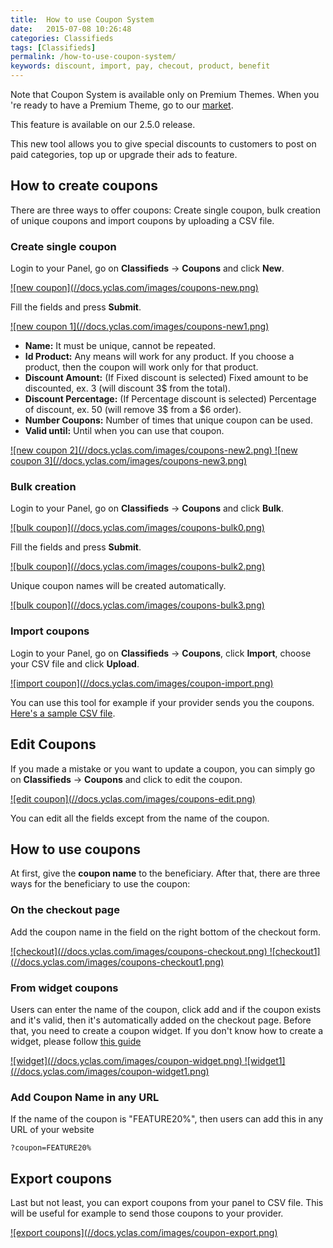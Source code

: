 ```yaml
---
title:  How to use Coupon System
date:   2015-07-08 10:26:48
categories: Classifieds
tags: [Classifieds]
permalink: /how-to-use-coupon-system/
keywords: discount, import, pay, checout, product, benefit
---
```

Note that Coupon System is available only on Premium Themes. When you 're ready to have a Premium Theme, go to our [market](https://selfhosted.yclas.com/).

<div class="alert alert-warning">
<strong><i class="glyphicon glyphicon-warning-sign"></i> </strong> This feature is available on our 2.5.0 release.
</div>

This new tool allows you to give special discounts to customers to post on paid categories, top up or upgrade their ads to feature. 

## How to create coupons

There are three ways to offer coupons: Create single coupon, bulk creation of unique coupons and import coupons by uploading a CSV file. 

### Create single coupon

Login to your Panel, go on **Classifieds** -> **Coupons** and click **New**. 

<a href="{{ site.baseurl }}/images/coupons-new.png" class="thumbnail gallery-item" data-gallery>
![new coupon](//docs.yclas.com/images/coupons-new.png)
</a>

Fill the fields and press **Submit**.

<a href="{{ site.baseurl }}/images/coupons-new1.png" class="thumbnail gallery-item" data-gallery>
![new coupon 1](//docs.yclas.com/images/coupons-new1.png)
</a>

+ **Name:** It must be unique, cannot be repeated.
+ **Id Product:** Any means will work for any product. If you choose a product, then the coupon will work only for that product.
+ **Discount Amount:** (If Fixed discount is selected) Fixed amount to be discounted, ex. 3 (will discount 3$ from the total).
+ **Discount Percentage:** (If Percentage discount is selected) Percentage of discount, ex. 50 (will remove 3$ from a $6 order).
+ **Number Coupons:** Number of times that unique coupon can be used.
+ **Valid until:** Until when you can use that coupon.

<a href="{{ site.baseurl }}/images/coupons-new2.png" class="thumbnail gallery-item" data-gallery>
![new coupon 2](//docs.yclas.com/images/coupons-new2.png)
</a>

<a href="{{ site.baseurl }}/images/coupons-new3.png" class="thumbnail gallery-item" data-gallery>
![new coupon 3](//docs.yclas.com/images/coupons-new3.png)
</a>

### Bulk creation

Login to your Panel, go on **Classifieds** -> **Coupons** and click **Bulk**. 

<a href="{{ site.baseurl }}/images/coupons-bulk0.png" class="thumbnail gallery-item" data-gallery>
![bulk coupon](//docs.yclas.com/images/coupons-bulk0.png)
</a>

Fill the fields and press **Submit**.

<a href="{{ site.baseurl }}/images/coupons-bulk2.png" class="thumbnail gallery-item" data-gallery>
![bulk coupon](//docs.yclas.com/images/coupons-bulk2.png)
</a>

Unique coupon names will be created automatically.

<a href="{{ site.baseurl }}/images/coupons-bulk3.png" class="thumbnail gallery-item" data-gallery>
![bulk coupon](//docs.yclas.com/images/coupons-bulk3.png)
</a>

### Import coupons

Login to your Panel, go on **Classifieds** -> **Coupons**, click **Import**, choose your CSV file and click **Upload**. 

<a href="{{ site.baseurl }}/images/coupon-import.png" class="thumbnail gallery-item" data-gallery>
![import coupon](//docs.yclas.com/images/coupon-import.png)
</a>

You can use this tool for example if your provider sends you the coupons. [Here's a sample CSV file](https://cdn.rawgit.com/yclas/yclas/master/install/samples/import/coupons.csv).

## Edit Coupons

If you made a mistake or you want to update a coupon, you can simply go on **Classifieds** -> **Coupons** and click to edit the coupon. 

<a href="{{ site.baseurl }}/images/coupons-edit.png" class="thumbnail gallery-item" data-gallery>
![edit coupon](//docs.yclas.com/images/coupons-edit.png)
</a>

You can edit all the fields except from the name of the coupon.


## How to use coupons

At first, give the **coupon name** to the beneficiary. After that, there are three ways for the beneficiary to use the coupon:

### On the checkout page

Add the coupon name in the field on the right bottom of the checkout form.

<a href="{{ site.baseurl }}/images/coupons-checkout.png" class="thumbnail gallery-item" data-gallery>
![checkout](//docs.yclas.com/images/coupons-checkout.png)
</a>

<a href="{{ site.baseurl }}/images/coupons-checkout1.png" class="thumbnail gallery-item" data-gallery>
![checkout1](//docs.yclas.com/images/coupons-checkout1.png)
</a>

### From widget coupons

Users can enter the name of the coupon, click add and if the coupon exists and it's valid, then it's automatically added on the checkout page. Before that, you need to create a coupon widget. If you don't know how to create a widget, please follow [this guide]({{site.baseurl}}/overview-of-widgets)

<a href="{{ site.baseurl }}/images/coupon-widget.png" class="thumbnail gallery-item" data-gallery>
![widget](//docs.yclas.com/images/coupon-widget.png)
</a>

<a href="{{ site.baseurl }}/images/coupon-widget1.png" class="thumbnail gallery-item" data-gallery>
![widget1](//docs.yclas.com/images/coupon-widget1.png)
</a>

### Add Coupon Name in any URL

If the name of the coupon is "FEATURE20%", then users can add this in any URL of your website 

    ?coupon=FEATURE20%


## Export coupons

Last but not least, you can export coupons from your panel to CSV file. This will be useful for example to send those coupons to your provider.

<a href="{{ site.baseurl }}/images/coupon-export.png" class="thumbnail gallery-item" data-gallery>
![export coupons](//docs.yclas.com/images/coupon-export.png)
</a>
